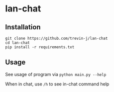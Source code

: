 # lan-chat

## Installation

```
git clone https://github.com/trevin-j/lan-chat
cd lan-chat
pip install -r requirements.txt
```

## Usage

See usage of program via `python main.py --help`

When in chat, use `/h` to see in-chat command help
